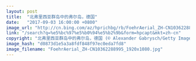 ```yaml
---
layout: post
title:  "北弗里西亚群岛中的弗尔岛，德国"
date:   "2017-09-03 16:00:00 +0800"
image_url: "http://cn.bing.com/az/hprichbg/rb/FoehrAerial_ZH-CN10362288995_1920x1080.jpg"
link: "/search?q=%e5%bc%97%e5%b0%94%e5%b2%9b&form=hpcapt&mkt=zh-cn"
copyright: "北弗里西亚群岛中的弗尔岛，德国 (© Alexander Gabrysch/Getty Images)"
image_hash: "d0873d1e5a3a8fdf848f97ec0eda7fd8"
image_filename: "FoehrAerial_ZH-CN10362288995_1920x1080.jpg"
---
```

